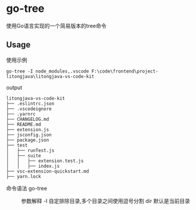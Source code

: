 # go-tree
使用Go语言实现的一个简易版本的tree命令

## Usage
使用示例
```
go-tree -I node_modules,.vscode F:\code\frontend\project-litongjava\litongjava-vs-code-kit
```
output
```
litongjava-vs-code-kit
├── .eslintrc.json             
├── .vscodeignore              
├── .yarnrc                    
├── CHANGELOG.md               
├── README.md                  
├── extension.js               
├── jsconfig.json              
├── package.json               
├── test                       
│   ├── runTest.js             
│   ├── suite                  
│   │   ├── extension.test.js  
│   │   ├── index.js           
├── vsc-extension-quickstart.md
├── yarn.lock     
```
命令语法
go-tree <argc> <argv> <dir>
参数解释
-I 自定排除目录,多个目录之间使用逗号分割
dir 默认是当前目录
